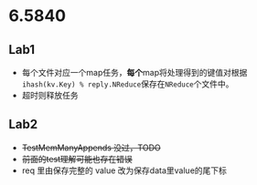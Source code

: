 # 6.5840
## Lab1
- 每个文件对应一个map任务，**每个**map将处理得到的键值对根据`ihash(kv.Key) % reply.NReduce`保存在`NReduce`个文件中。  
- 超时则释放任务  

## Lab2
- ~~TestMemManyAppends 没过，TODO~~  
- ~~前面的test理解可能也存在错误~~  
- req 里由保存完整的 value 改为保存data里value的尾下标  
